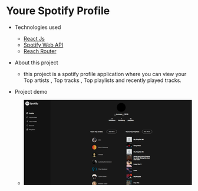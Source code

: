 # Youre Spotify Profile

- Technologies used
  - <a href="https://github.com/facebook/create-react-app">React Js</a>
  - <a href="https://developer.spotify.com/documentation/web-api/">Spotify Web API</a>
  - <a href="https://reach.tech/router/">Reach Router</a>
 
- About this project
  - this project is a spotify profile application where you can view your Top artists , Top tracks , Top playlists and recently played tracks.

- Project demo
  - <img src="https://github.com/10Arman10/spotify-profile/blob/master/src/assets/Screenshot%202022-10-22%20154821.png" alt="demo" />
